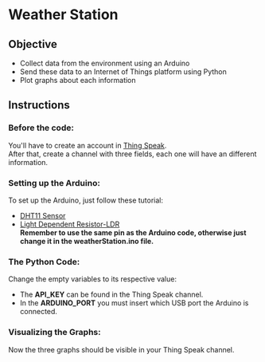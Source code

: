 # Weather Station

## Objective
   - Collect data from the environment using an Arduino
   - Send these data to an Internet of Things platform using Python
   - Plot graphs about each information

## Instructions
### Before the code:
   You'll have to create an account in [Thing Speak](https://thingspeak.com/). <br>
   After that, create a channel with three fields, each one will have an different information.

### Setting up the Arduino:
   To set up the Arduino, just follow these tutorial:
   - [DHT11 Sensor](http://www.circuitbasics.com/how-to-set-up-the-dht11-humidity-sensor-on-an-arduino/)
   - [Light Dependent Resistor-LDR](https://maker.pro/arduino/tutorial/how-to-use-an-ldr-sensor-with-arduino)<br>
**Remember to use the same pin as the Arduino code, otherwise just change it in the weatherStation.ino file.**

### The Python Code:
   Change the empty variables to its respective value:
   - The **API_KEY** can be found in the Thing Speak channel.
   - In the **ARDUINO_PORT** you must insert which USB port the Arduino is connected.<br>

### Visualizing the Graphs:
   Now the three graphs should be visible in your Thing Speak channel.
